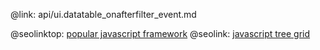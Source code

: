 @link: api/ui.datatable_onafterfilter_event.md

@seolinktop: [popular javascript framework](https://webix.com)
@seolink: [javascript tree grid](https://webix.com/widget/treetable/)